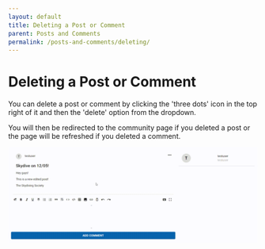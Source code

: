 ```yaml
---
layout: default
title: Deleting a Post or Comment
parent: Posts and Comments
permalink: /posts-and-comments/deleting/
---
```


# Deleting a Post or Comment

You can delete a post or comment by clicking the 'three dots' icon in the top right of it and then the 'delete' option from the dropdown. 

You will then be redirected to the community page if you deleted a post or the page will be refreshed if you deleted a comment.

![Deleting a Post or Comment](../../gifs/deleting-post.gif)
